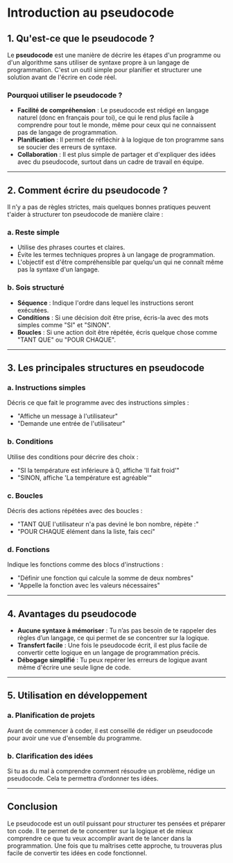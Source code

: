 # Introduction au pseudocode

## 1. Qu'est-ce que le pseudocode ?

Le **pseudocode** est une manière de décrire les étapes d'un programme ou d'un algorithme sans utiliser de syntaxe propre à un langage de programmation. C'est un outil simple pour planifier et structurer une solution avant de l'écrire en code réel.

### Pourquoi utiliser le pseudocode ?

- **Facilité de compréhension** : Le pseudocode est rédigé en langage naturel (donc en français pour toi), ce qui le rend plus facile à comprendre pour tout le monde, même pour ceux qui ne connaissent pas de langage de programmation.
- **Planification** : Il permet de réfléchir à la logique de ton programme sans se soucier des erreurs de syntaxe.
- **Collaboration** : Il est plus simple de partager et d'expliquer des idées avec du pseudocode, surtout dans un cadre de travail en équipe.

---

## 2. Comment écrire du pseudocode ?

Il n’y a pas de règles strictes, mais quelques bonnes pratiques peuvent t'aider à structurer ton pseudocode de manière claire :

### a. Reste simple

- Utilise des phrases courtes et claires.
- Évite les termes techniques propres à un langage de programmation.
- L'objectif est d'être compréhensible par quelqu'un qui ne connaît même pas la syntaxe d'un langage.

### b. Sois structuré

- **Séquence** : Indique l'ordre dans lequel les instructions seront exécutées.
- **Conditions** : Si une décision doit être prise, écris-la avec des mots simples comme "SI" et "SINON".
- **Boucles** : Si une action doit être répétée, écris quelque chose comme "TANT QUE" ou "POUR CHAQUE".

---

## 3. Les principales structures en pseudocode

### a. Instructions simples

Décris ce que fait le programme avec des instructions simples :

- "Affiche un message à l'utilisateur"
- "Demande une entrée de l'utilisateur"

### b. Conditions

Utilise des conditions pour décrire des choix :

- "SI la température est inférieure à 0, affiche 'Il fait froid'"
- "SINON, affiche 'La température est agréable'"

### c. Boucles

Décris des actions répétées avec des boucles :

- "TANT QUE l'utilisateur n'a pas deviné le bon nombre, répète :"
- "POUR CHAQUE élément dans la liste, fais ceci"

### d. Fonctions

Indique les fonctions comme des blocs d'instructions :

- "Définir une fonction qui calcule la somme de deux nombres"
- "Appelle la fonction avec les valeurs nécessaires"

---

## 4. Avantages du pseudocode

- **Aucune syntaxe à mémoriser** : Tu n’as pas besoin de te rappeler des règles d’un langage, ce qui permet de se concentrer sur la logique.
- **Transfert facile** : Une fois le pseudocode écrit, il est plus facile de convertir cette logique en un langage de programmation précis.
- **Débogage simplifié** : Tu peux repérer les erreurs de logique avant même d'écrire une seule ligne de code.

---

## 5. Utilisation en développement

### a. Planification de projets

Avant de commencer à coder, il est conseillé de rédiger un pseudocode pour avoir une vue d'ensemble du programme.

### b. Clarification des idées

Si tu as du mal à comprendre comment résoudre un problème, rédige un pseudocode. Cela te permettra d’ordonner tes idées.

---

## Conclusion

Le pseudocode est un outil puissant pour structurer tes pensées et préparer ton code. Il te permet de te concentrer sur la logique et de mieux comprendre ce que tu veux accomplir avant de te lancer dans la programmation. Une fois que tu maîtrises cette approche, tu trouveras plus facile de convertir tes idées en code fonctionnel.
